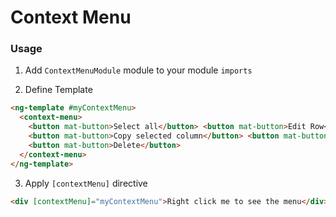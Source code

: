 # Context Menu

### Usage

1.  Add `ContextMenuModule` module to your module `imports`

2.  Define Template

```html
<ng-template #myContextMenu>
  <context-menu>
    <button mat-button>Select all</button> <button mat-button>Edit Row</button> <button mat-button>Quick tag</button>
    <button mat-button>Copy selected column</button> <button mat-button>Copy selected row</button>
    <button mat-button>Delete</button>
  </context-menu>
</ng-template>
```

3.  Apply `[contextMenu]` directive

```html
<div [contextMenu]="myContextMenu">Right click me to see the menu</div>
```
